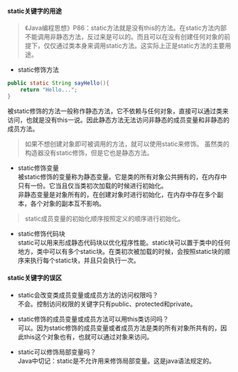 #### static关键字的用途
>《Java编程思想》P86：static方法就是没有this的方法。在static方法内部不能调用非静态方法，反过来是可以的。而且可以在没有创建任何对象的前提下，仅仅通过类本身来调用static方法。这实际上正是static方法的主要用途。

- static修饰方法  
```java
public static String sayHello(){
	return "Hello...";
}
```
被static修饰的方法一般称作静态方法，它不依赖与任何对象，直接可以通过类来访问，也就是没有this一说。因此静态方法无法访问非静态的成员变量和非静态的成员方法。
> 如果不想创建对象即可被调用的方法，就可以使用static来修饰。
> 虽然类的构造器没有static修饰，但是它也是静态方法。

- static修饰变量  
被static修饰的变量称为静态变量。它是类的所有对象公共拥有的，在内存中只有一份。它当且仅当类初次加载的时候进行初始化。  
非静态变量是对象所有的，在创建对象时进行初始化，在内存中存在多个副本，各个对象的副本互不影响。

> static成员变量的初始化顺序按照定义的顺序进行初始化。

- static修饰代码块  
static可以用来形成静态代码块以优化程序性能。static块可以置于类中的任何地方，类中可以有多个static块。在类初次被加载的时候，会按照static块的顺序来执行每个static块，并且只会执行一次。

#### static关键字的误区
- static会改变类成员变量或成员方法的访问权限吗？  
不会。控制访问权限的关键字只有public、protected和private。

- static修饰的成员变量或成员方法可以用this类访问吗？  
可以。因为static修饰的成员变量或者成员方法是类的所有对象所共有的，因此this这个对象也有，也就可以通过对象来访问。

- static可以修饰局部变量吗？  
Java中切记：static是不允许用来修饰局部变量。这是java语法规定的。
